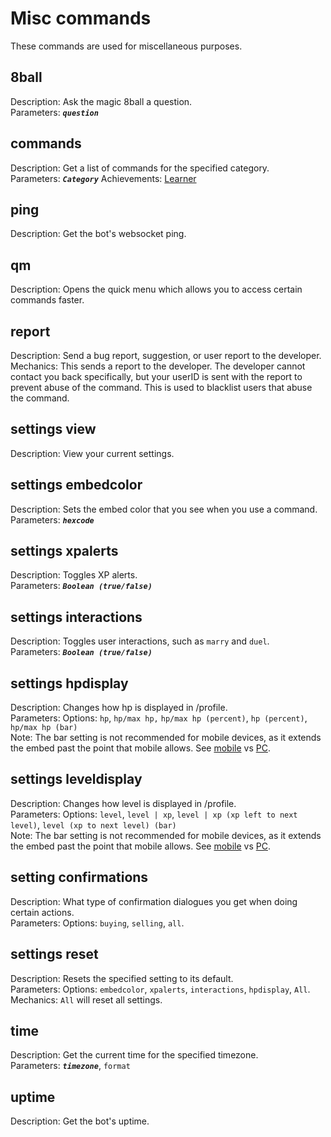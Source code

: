 # Misc commands
These commands are used for miscellaneous purposes.

## 8ball
Description: Ask the magic 8ball a question. \
Parameters: ***`question`***

## commands
Description: Get a list of commands for the specified category. \
Parameters: ***`Category`***
Achievements: [Learner](/achievements?id=learner)

## ping
Description: Get the bot's websocket ping.

## qm
Description: Opens the quick menu which allows you to access certain commands faster.

## report
Description: Send a bug report, suggestion, or user report to the developer. \
Mechanics: This sends a report to the developer. The developer cannot contact you back specifically, but your userID is sent with the report to prevent abuse of the command. This is used to blacklist users that abuse the command.

## settings view
Description: View your current settings.

## settings embedcolor
Description: Sets the embed color that you see when you use a command. \
Parameters: ***`hexcode`***

## settings xpalerts
Description: Toggles XP alerts. \
Parameters: ***`Boolean (true/false)`***

## settings interactions
Description: Toggles user interactions, such as `marry` and `duel`. \
Parameters: ***`Boolean (true/false)`***

## settings hpdisplay
Description: Changes how hp is displayed in /profile. \
Parameters: Options: `hp`, `hp/max hp,` `hp/max hp (percent)`, `hp (percent)`, `hp/max hp (bar)` \
Note: The bar setting is not recommended for mobile devices, as it extends the embed past the point that mobile allows. See [mobile](https://cdn.discordapp.com/attachments/1130257222014861343/1142080244145209415/IMG_1878.png) vs [PC](https://cdn.discordapp.com/attachments/923508875418828831/1142079622574514207/image.png).

## settings leveldisplay
Description: Changes how level is displayed in /profile. \
Parameters: Options: `level`, `level | xp`, `level | xp (xp left to next level)`, `level (xp to next level) (bar)` \
Note: The bar setting is not recommended for mobile devices, as it extends the embed past the point that mobile allows. See [mobile](https://cdn.discordapp.com/attachments/1130257222014861343/1142080244145209415/IMG_1878.png) vs [PC](https://cdn.discordapp.com/attachments/923508875418828831/1142079622574514207/image.png).

## setting confirmations
Description: What type of confirmation dialogues you get when doing certain actions. \
Parameters: Options: `buying`, `selling`, `all`.

## settings reset
Description: Resets the specified setting to its default. \
Parameters: Options: `embedcolor`, `xpalerts`, `interactions`, `hpdisplay`, `All`. \
Mechanics: `All` will reset all settings.

## time
Description: Get the current time for the specified timezone. \
Parameters: ***`timezone`***, `format`

## uptime
Description: Get the bot's uptime.